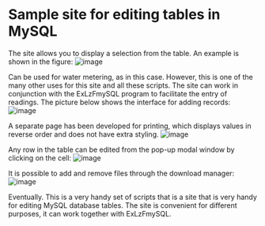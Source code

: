 # Sample site for editing tables in MySQL

The site allows you to display a selection from the table. An example is shown in the figure:
![image](https://user-images.githubusercontent.com/10297748/154267083-61f369c1-ead6-4a30-99a4-25459d4a8ba9.png)

Can be used for water metering, as in this case. However, this is one of the many other uses for this site and all these scripts. The site can work in conjunction with the ExLzFmySQL program to facilitate the entry of readings. The picture below shows the interface for adding records:
![image](https://user-images.githubusercontent.com/10297748/154268470-7540ab74-7cb5-4b94-90c2-424bab2481f7.png)

A separate page has been developed for printing, which displays values in reverse order and does not have extra styling.
![image](https://user-images.githubusercontent.com/10297748/154266077-553df629-52c3-4a26-930f-c78d53848ef8.png)

Any row in the table can be edited from the pop-up modal window by clicking on the cell:
![image](https://user-images.githubusercontent.com/10297748/154266238-46fbad8f-516f-4016-a36d-18700e5b629c.png)

It is possible to add and remove files through the download manager:
![image](https://user-images.githubusercontent.com/10297748/154267977-77d80ea0-ca9c-4319-98d9-9aa95de461d7.png)

Eventually. This is a very handy set of scripts that is a site that is very handy for editing MySQL database tables. The site is convenient for different purposes, it can work together with ExLzFmySQL.

